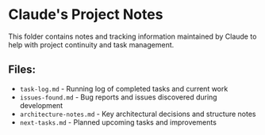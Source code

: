 # Claude's Project Notes

This folder contains notes and tracking information maintained by Claude to help with project continuity and task management.

## Files:
- `task-log.md` - Running log of completed tasks and current work
- `issues-found.md` - Bug reports and issues discovered during development
- `architecture-notes.md` - Key architectural decisions and structure notes
- `next-tasks.md` - Planned upcoming tasks and improvements
